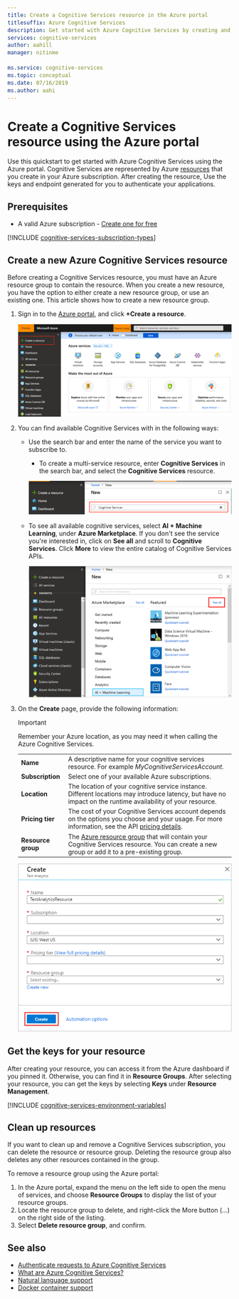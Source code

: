 ```yaml
---
title: Create a Cognitive Services resource in the Azure portal
titlesuffix: Azure Cognitive Services
description: Get started with Azure Cognitive Services by creating and subscribing to a resource in the Azure portal.
services: cognitive-services
author: aahill
manager: nitinme

ms.service: cognitive-services
ms.topic: conceptual
ms.date: 07/16/2019
ms.author: aahi
---
```


# Create a Cognitive Services resource using the Azure portal

Use this quickstart to get started with Azure Cognitive Services using the Azure portal. Cognitive Services are represented by Azure [resources](https://docs.microsoft.com/azure/azure-resource-manager/resource-group-portal) that you create in your Azure subscription. After creating the resource, Use the keys and endpoint generated for you to authenticate your applications. 

## Prerequisites

* A valid Azure subscription - [Create one for free](https://azure.microsoft.com/free/)

[!INCLUDE [cognitive-services-subscription-types](../../includes/cognitive-services-subscription-types.md)]

## Create a new Azure Cognitive Services resource

Before creating a Cognitive Services resource, you must have an Azure resource group to contain the resource. When you create a new resource, you have the option to either create a new resource group, or use an existing one. This article shows how to create a new resource group.

1. Sign in to the [Azure portal](https://portal.azure.com), and click **+Create a resource**.

    ![Select Cognitive Services APIs](media/cognitive-services-apis-create-account/azurePortalScreenMulti.png)

2. You can find available Cognitive Services with in the following ways:
    * Use the search bar and enter the name of the service you want to subscribe to.
        * To create a multi-service resource, enter **Cognitive Services** in the search bar, and select the **Cognitive Services** resource.

        ![Search for Cognitive Services](media/cognitive-services-apis-create-account/azureCogServSearchMulti.png)

    * To see all available cognitive services, select **AI + Machine Learning**, under **Azure Marketplace**. If you don't see the service you're interested in, click on **See all** and scroll to **Cognitive Services**. Click **More** to view the entire catalog of Cognitive Services APIs.
    
        ![Select Cognitive Services APIs](media/cognitive-services-apis-create-account/azureMarketplace.png)

3. On the **Create** page, provide the following information:

    > [!IMPORTANT]
    > Remember your Azure location, as you may need it when calling the Azure Cognitive Services.

    |    |    |
    |--|--|
    | **Name** | A descriptive name for your cognitive services resource. For example *MyCognitiveServicesAccount*. |
    | **Subscription** | Select one of your available Azure subscriptions. |
    | **Location** | The location of your cognitive service instance. Different locations may introduce latency, but have no impact on the runtime availability of your resource. |
    | **Pricing tier** | The cost of your Cognitive Services account depends on the options you choose and your usage. For more information, see the API [pricing details](https://azure.microsoft.com/pricing/details/cognitive-services/).
    | **Resource group** | The [Azure resource group](https://docs.microsoft.com/azure/architecture/cloud-adoption/governance/resource-consistency/azure-resource-access#what-is-an-azure-resource-group) that will contain your Cognitive Services resource. You can create a new group or add it to a pre-existing group. |

    ![Resource creation screen](media/cognitive-services-apis-create-account/resource_create_screen.png)


## Get the keys for your resource

After creating your resource, you can access it from the Azure dashboard if you pinned it. Otherwise, you can find it in **Resource Groups**. After selecting your resource, you can get the keys by selecting **Keys** under **Resource Management**.

[!INCLUDE [cognitive-services-environment-variables](../../includes/cognitive-services-environment-variables.md)]

## Clean up resources

If you want to clean up and remove a Cognitive Services subscription, you can delete the resource or resource group. Deleting the resource group also deletes any other resources contained in the group.

To remove a resource group using the Azure portal:

1. In the Azure portal, expand the menu on the left side to open the menu of services, and choose **Resource Groups** to display the list of your resource groups.
2. Locate the resource group to delete, and right-click the More button (...) on the right side of the listing.
3. Select **Delete resource group**, and confirm.

## See also

* [Authenticate requests to Azure Cognitive Services](authentication.md)
* [What are Azure Cognitive Services?](Welcome.md)
* [Natural language support](language-support.md)
* [Docker container support](cognitive-services-container-support.md)
